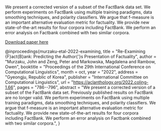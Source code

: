 We present a corrected version of a subset of the FactBank data set. We perform experiments on FactBank using multiple training paradigms, data smoothing techniques, and polarity classifiers. We argue that f-measure is an important alternative evaluation metric for factuality. We provide new state-of-the-art results for four corpora including FactBank. We perform an error analysis on Factbank combined with two similar corpora.

[Download paper here](https://aclanthology.org/2022.coling-1.66.pdf)

@inproceedings{murzaku-etal-2022-examining,
    title = "Re-Examining {F}act{B}ank: Predicting the Author{'}s Presentation of Factuality",
    author = "Murzaku, John  and
      Zeng, Peter  and
      Markowska, Magdalena  and
      Rambow, Owen",
    booktitle = "Proceedings of the 29th International Conference on Computational Linguistics",
    month = oct,
    year = "2022",
    address = "Gyeongju, Republic of Korea",
    publisher = "International Committee on Computational Linguistics",
    url = "https://aclanthology.org/2022.coling-1.66",
    pages = "786--796",
    abstract = "We present a corrected version of a subset of the FactBank data set. Previously published results on FactBank are no longer valid. We perform experiments on FactBank using multiple training paradigms, data smoothing techniques, and polarity classifiers. We argue that f-measure is an important alternative evaluation metric for factuality. We provide new state-of-the-art results for four corpora including FactBank. We perform an error analysis on Factbank combined with two similar corpora.",
}
